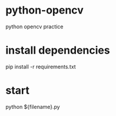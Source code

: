 # python-opencv
python opencv practice

# install dependencies
pip install -r requirements.txt

# start
python ${filename}.py
